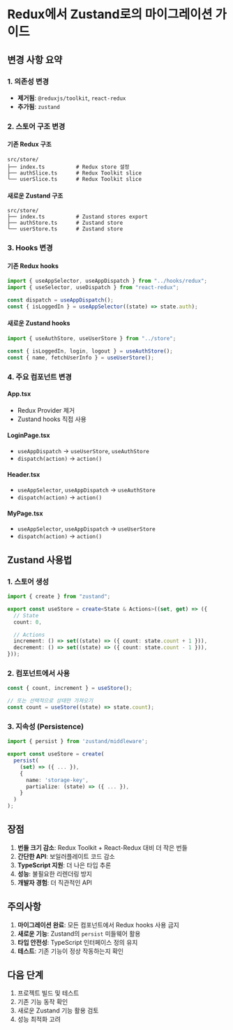 # Redux에서 Zustand로의 마이그레이션 가이드

## 변경 사항 요약

### 1. 의존성 변경

- **제거됨**: `@reduxjs/toolkit`, `react-redux`
- **추가됨**: `zustand`

### 2. 스토어 구조 변경

#### 기존 Redux 구조

```
src/store/
├── index.ts          # Redux store 설정
├── authSlice.ts      # Redux Toolkit slice
└── userSlice.ts      # Redux Toolkit slice
```

#### 새로운 Zustand 구조

```
src/store/
├── index.ts          # Zustand stores export
├── authStore.ts      # Zustand store
└── userStore.ts      # Zustand store
```

### 3. Hooks 변경

#### 기존 Redux hooks

```typescript
import { useAppSelector, useAppDispatch } from "../hooks/redux";
import { useSelector, useDispatch } from "react-redux";

const dispatch = useAppDispatch();
const { isLoggedIn } = useAppSelector((state) => state.auth);
```

#### 새로운 Zustand hooks

```typescript
import { useAuthStore, useUserStore } from "../store";

const { isLoggedIn, login, logout } = useAuthStore();
const { name, fetchUserInfo } = useUserStore();
```

### 4. 주요 컴포넌트 변경

#### App.tsx

- Redux Provider 제거
- Zustand hooks 직접 사용

#### LoginPage.tsx

- `useAppDispatch` → `useUserStore`, `useAuthStore`
- `dispatch(action)` → `action()`

#### Header.tsx

- `useAppSelector`, `useAppDispatch` → `useAuthStore`
- `dispatch(action)` → `action()`

#### MyPage.tsx

- `useAppSelector`, `useAppDispatch` → `useUserStore`
- `dispatch(action)` → `action()`

## Zustand 사용법

### 1. 스토어 생성

```typescript
import { create } from "zustand";

export const useStore = create<State & Actions>((set, get) => ({
  // State
  count: 0,

  // Actions
  increment: () => set((state) => ({ count: state.count + 1 })),
  decrement: () => set((state) => ({ count: state.count - 1 })),
}));
```

### 2. 컴포넌트에서 사용

```typescript
const { count, increment } = useStore();

// 또는 선택적으로 상태만 가져오기
const count = useStore((state) => state.count);
```

### 3. 지속성 (Persistence)

```typescript
import { persist } from 'zustand/middleware';

export const useStore = create(
  persist(
    (set) => ({ ... }),
    {
      name: 'storage-key',
      partialize: (state) => ({ ... }),
    }
  )
);
```

## 장점

1. **번들 크기 감소**: Redux Toolkit + React-Redux 대비 더 작은 번들
2. **간단한 API**: 보일러플레이트 코드 감소
3. **TypeScript 지원**: 더 나은 타입 추론
4. **성능**: 불필요한 리렌더링 방지
5. **개발자 경험**: 더 직관적인 API

## 주의사항

1. **마이그레이션 완료**: 모든 컴포넌트에서 Redux hooks 사용 금지
2. **새로운 기능**: Zustand의 `persist` 미들웨어 활용
3. **타입 안전성**: TypeScript 인터페이스 정의 유지
4. **테스트**: 기존 기능이 정상 작동하는지 확인

## 다음 단계

1. 프로젝트 빌드 및 테스트
2. 기존 기능 동작 확인
3. 새로운 Zustand 기능 활용 검토
4. 성능 최적화 고려
